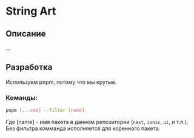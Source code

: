 # String Art
## Описание
...
## Разработка
Используем pnpm, потому что мы крутые.<br>
### Команды:
```sh
pnpm [...cmd] --filter [name]
```
Где \[name\] - имя пакета в данном репозитории (``next``, ``ionic``, ``ui``, и т.п.).<br>
Без фильтра комманда исполняется для коренного пакета.